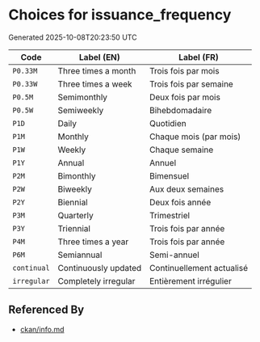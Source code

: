 # Choices for issuance_frequency

Generated 2025-10-08T20:23:50 UTC

| Code | Label (EN) | Label (FR) |
|------|------------|------------|
| `P0.33M` | Three times a month | Trois fois par mois |
| `P0.33W` | Three times a week | Trois fois par semaine |
| `P0.5M` | Semimonthly | Deux fois par mois |
| `P0.5W` | Semiweekly | Bihebdomadaire |
| `P1D` | Daily | Quotidien |
| `P1M` | Monthly | Chaque mois (par mois) |
| `P1W` | Weekly | Chaque semaine |
| `P1Y` | Annual | Annuel |
| `P2M` | Bimonthly | Bimensuel |
| `P2W` | Biweekly | Aux deux semaines |
| `P2Y` | Biennial | Deux fois année |
| `P3M` | Quarterly | Trimestriel |
| `P3Y` | Triennial | Trois fois par année |
| `P4M` | Three times a year | Trois fois par année |
| `P6M` | Semiannual | Semi-annuel |
| `continual` | Continuously updated | Continuellement actualisé |
| `irregular` | Completely irregular | Entièrement irrégulier |


## Referenced By

- [ckan/info.md](../ckan/info.md)
